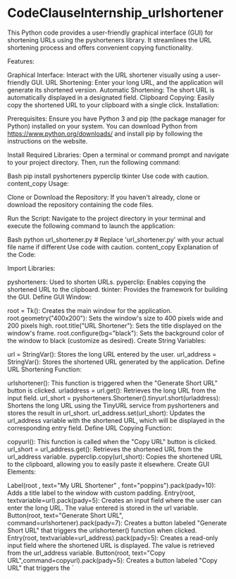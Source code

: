 # CodeClauseInternship_urlshortener
This Python code provides a user-friendly graphical interface (GUI) for shortening URLs using the pyshorteners library. It streamlines the URL shortening process and offers convenient copying functionality.

Features:

Graphical Interface: Interact with the URL shortener visually using a user-friendly GUI.
URL Shortening: Enter your long URL, and the application will generate its shortened version.
Automatic Shortening: The short URL is automatically displayed in a designated field.
Clipboard Copying: Easily copy the shortened URL to your clipboard with a single click.
Installation:

Prerequisites: Ensure you have Python 3 and pip (the package manager for Python) installed on your system. You can download Python from https://www.python.org/downloads/ and install pip by following the instructions on the website.

Install Required Libraries: Open a terminal or command prompt and navigate to your project directory. Then, run the following command:

Bash
pip install pyshorteners pyperclip tkinter
Use code with caution.
content_copy
Usage:

Clone or Download the Repository: If you haven't already, clone or download the repository containing the code files.

Run the Script: Navigate to the project directory in your terminal and execute the following command to launch the application:

Bash
python url_shortener.py  # Replace 'url_shortener.py' with your actual file name if different
Use code with caution.
content_copy
Explanation of the Code:

Import Libraries:

pyshorteners: Used to shorten URLs.
pyperclip: Enables copying the shortened URL to the clipboard.
tkinter: Provides the framework for building the GUI.
Define GUI Window:

root = Tk(): Creates the main window for the application.
root.geometry("400x200"): Sets the window's size to 400 pixels wide and 200 pixels high.
root.title("URL Shortener"): Sets the title displayed on the window's frame.
root.configure(bg="black"): Sets the background color of the window to black (customize as desired).
Create String Variables:

url = StringVar(): Stores the long URL entered by the user.
url_address = StringVar(): Stores the shortened URL generated by the application.
Define URL Shortening Function:

urlshortener(): This function is triggered when the "Generate Short URL" button is clicked.
urladdress = url.get(): Retrieves the long URL from the input field.
url_short = pyshorteners.Shortener().tinyurl.short(urladdress): Shortens the long URL using the TinyURL service from pyshorteners and stores the result in url_short.
url_address.set(url_short): Updates the url_address variable with the shortened URL, which will be displayed in the corresponding entry field.
Define URL Copying Function:

copyurl(): This function is called when the "Copy URL" button is clicked.
url_short = url_address.get(): Retrieves the shortened URL from the url_address variable.
pyperclip.copy(url_short): Copies the shortened URL to the clipboard, allowing you to easily paste it elsewhere.
Create GUI Elements:

Label(root , text="My URL Shortener" , font="poppins").pack(pady=10): Adds a title label to the window with custom padding.
Entry(root, textvariable=url).pack(pady=5): Creates an input field where the user can enter the long URL. The value entered is stored in the url variable.
Button(root, text="Generate Short URL", command=urlshortener).pack(pady=7): Creates a button labeled "Generate Short URL" that triggers the urlshortener() function when clicked.
Entry(root, textvariable=url_address).pack(pady=5): Creates a read-only input field where the shortened URL is displayed. The value is retrieved from the url_address variable.
Button(root, text="Copy URL",command=copyurl).pack(pady=5): Creates a button labeled "Copy URL" that triggers the `
